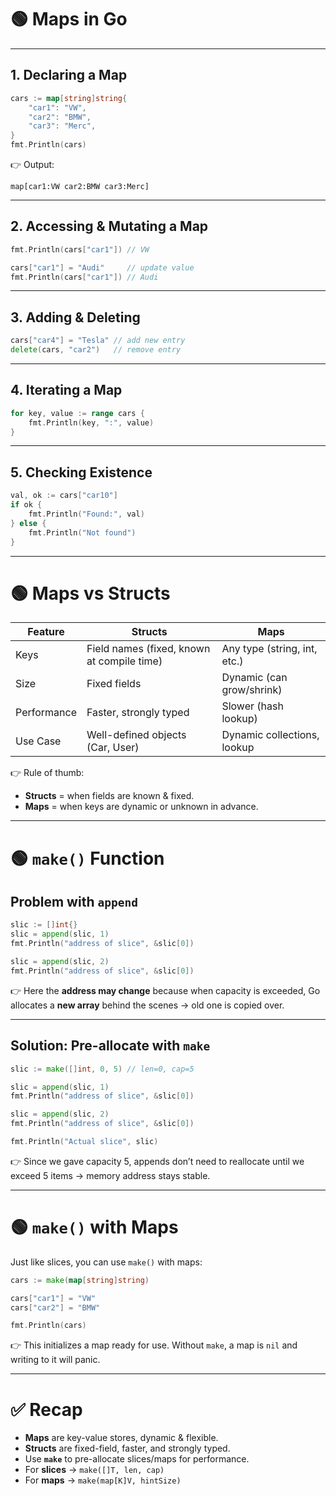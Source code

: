 # 🟢 Maps in Go

---

## 1. Declaring a Map

```go
cars := map[string]string{
    "car1": "VW",
    "car2": "BMW",
    "car3": "Merc",
}
fmt.Println(cars)
```

👉 Output:

```
map[car1:VW car2:BMW car3:Merc]
```

---

## 2. Accessing & Mutating a Map

```go
fmt.Println(cars["car1"]) // VW

cars["car1"] = "Audi"     // update value
fmt.Println(cars["car1"]) // Audi
```

---

## 3. Adding & Deleting

```go
cars["car4"] = "Tesla" // add new entry
delete(cars, "car2")   // remove entry
```

---

## 4. Iterating a Map

```go
for key, value := range cars {
    fmt.Println(key, ":", value)
}
```

---

## 5. Checking Existence

```go
val, ok := cars["car10"]
if ok {
    fmt.Println("Found:", val)
} else {
    fmt.Println("Not found")
}
```

---

# 🟢 Maps vs Structs

| Feature     | Structs                                    | Maps                         |
| ----------- | ------------------------------------------ | ---------------------------- |
| Keys        | Field names (fixed, known at compile time) | Any type (string, int, etc.) |
| Size        | Fixed fields                               | Dynamic (can grow/shrink)    |
| Performance | Faster, strongly typed                     | Slower (hash lookup)         |
| Use Case    | Well-defined objects (Car, User)           | Dynamic collections, lookup  |

👉 Rule of thumb:

* **Structs** = when fields are known & fixed.
* **Maps** = when keys are dynamic or unknown in advance.

---

# 🟢 `make()` Function

## Problem with `append`

```go
slic := []int{}
slic = append(slic, 1)
fmt.Println("address of slice", &slic[0])

slic = append(slic, 2)
fmt.Println("address of slice", &slic[0])
```

👉 Here the **address may change** because when capacity is exceeded, Go allocates a **new array** behind the scenes → old one is copied over.

---

## Solution: Pre-allocate with `make`

```go
slic := make([]int, 0, 5) // len=0, cap=5

slic = append(slic, 1)
fmt.Println("address of slice", &slic[0])

slic = append(slic, 2)
fmt.Println("address of slice", &slic[0])

fmt.Println("Actual slice", slic)
```

👉 Since we gave capacity 5, appends don’t need to reallocate until we exceed 5 items → memory address stays stable.

---

# 🟢 `make()` with Maps

Just like slices, you can use `make()` with maps:

```go
cars := make(map[string]string)

cars["car1"] = "VW"
cars["car2"] = "BMW"

fmt.Println(cars)
```

👉 This initializes a map ready for use.
Without `make`, a map is `nil` and writing to it will panic.

---

# ✅ Recap

* **Maps** are key-value stores, dynamic & flexible.
* **Structs** are fixed-field, faster, and strongly typed.
* Use **`make`** to pre-allocate slices/maps for performance.
* For **slices** → `make([]T, len, cap)`
* For **maps** → `make(map[K]V, hintSize)`


